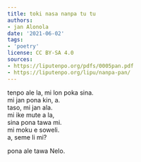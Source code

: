 ```yaml
---
title: toki nasa nanpa tu tu
authors:
- jan Alonola
date: '2021-06-02'
tags:
- 'poetry'
license: CC BY-SA 4.0
sources:
- https://liputenpo.org/pdfs/0005pan.pdf
- https://liputenpo.org/lipu/nanpa-pan/
---
```


tenpo ale la, mi lon poka sina.  
mi jan pona kin, a.  
taso, mi jan ala.  
mi ike mute a la,  
sina pona tawa mi.  
mi moku e soweli.  
a, seme li mi?

pona ale tawa Nelo.